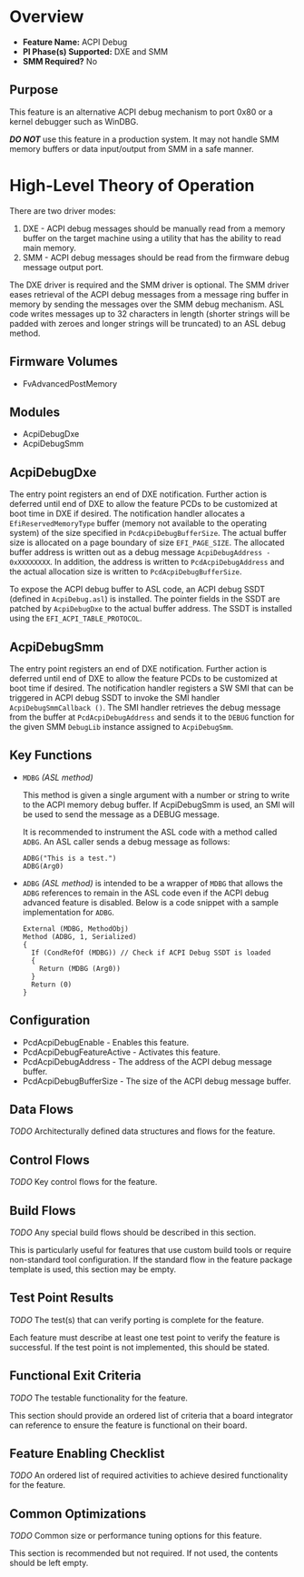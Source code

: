 # Overview
* **Feature Name:** ACPI Debug
* **PI Phase(s) Supported:** DXE and SMM
* **SMM Required?** No

## Purpose
This feature is an alternative ACPI debug mechanism to port 0x80 or a kernel debugger such as WinDBG.

**_DO NOT_** use this feature in a production system. It may not handle SMM memory buffers or data input/output
from SMM in a safe manner.

# High-Level Theory of Operation
There are two driver modes:
  1. DXE - ACPI debug messages should be manually read from a memory buffer on the target machine using a utility
     that has the ability to read main memory.
  2. SMM - ACPI debug messages should be read from the firmware debug message output port.

The DXE driver is required and the SMM driver is optional. The SMM driver eases retrieval of the ACPI debug messages
from a message ring buffer in memory by sending the messages over the SMM debug mechanism. ASL code writes messages up
to 32 characters in length (shorter strings will be padded with zeroes and longer strings will be truncated) to an
ASL debug method.

## Firmware Volumes
* FvAdvancedPostMemory

## Modules
* AcpiDebugDxe
* AcpiDebugSmm

## AcpiDebugDxe
The entry point registers an end of DXE notification. Further action is deferred until end of DXE to allow the
feature PCDs to be customized at boot time in DXE if desired. The notification handler allocates a `EfiReservedMemoryType`
buffer (memory not available to the operating system) of the size specified in `PcdAcpiDebugBufferSize`. The actual
buffer size is allocated on a page boundary of size `EFI_PAGE_SIZE`. The allocated buffer address is written out
as a debug message `AcpiDebugAddress - 0xXXXXXXXX`. In addition, the address is written to `PcdAcpiDebugAddress`
and the actual allocation size is written to `PcdAcpiDebugBufferSize`.

To expose the ACPI debug buffer to ASL code, an ACPI debug SSDT (defined in `AcpiDebug.asl`) is installed. The pointer
fields in the SSDT are patched by `AcpiDebugDxe` to the actual buffer address. The SSDT is installed using the
`EFI_ACPI_TABLE_PROTOCOL`.

## AcpiDebugSmm
The entry point registers an end of DXE notification. Further action is deferred until end of DXE to allow the
feature PCDs to be customized at boot time if desired. The notification handler registers a SW SMI that can be
triggered in ACPI debug SSDT to invoke the SMI handler `AcpiDebugSmmCallback ()`. The SMI handler retrieves the debug
message from the buffer at `PcdAcpiDebugAddress` and sends it to the `DEBUG` function for the given SMM `DebugLib`
instance assigned to `AcpiDebugSmm`.

## Key Functions
* `MDBG` _(ASL method)_

  This method is given a single argument with a number or string to write
  to the ACPI memory debug buffer. If AcpiDebugSmm is used, an SMI will
  be used to send the message as a DEBUG message.

  It is recommended to instrument the ASL code with a method called `ADBG`. An ASL caller sends a debug
  message as follows:

  ```
  ADBG("This is a test.")
  ADBG(Arg0)
  ```

* `ADBG` _(ASL method)_ is intended to be a wrapper of `MDBG` that allows the `ADBG` references to remain in the ASL code even if
  the ACPI debug advanced feature is disabled. Below is a code snippet with a sample implementation for `ADBG`.

  ```
  External (MDBG, MethodObj)
  Method (ADBG, 1, Serialized)
  {
    If (CondRefOf (MDBG)) // Check if ACPI Debug SSDT is loaded
    {
      Return (MDBG (Arg0))
    }
    Return (0)
  }
  ```

## Configuration
* PcdAcpiDebugEnable - Enables this feature.
* PcdAcpiDebugFeatureActive - Activates this feature.
* PcdAcpiDebugAddress - The address of the ACPI debug message buffer.
* PcdAcpiDebugBufferSize - The size of the ACPI debug message buffer.

## Data Flows
*_TODO_*
Architecturally defined data structures and flows for the feature.

## Control Flows
*_TODO_*
Key control flows for the feature.

## Build Flows
*_TODO_*
Any special build flows should be described in this section.

This is particularly useful for features that use custom build tools or require non-standard tool configuration. If the
standard flow in the feature package template is used, this section may be empty.

## Test Point Results
*_TODO_*
The test(s) that can verify porting is complete for the feature.

Each feature must describe at least one test point to verify the feature is successful. If the test point is not
implemented, this should be stated.

## Functional Exit Criteria
*_TODO_*
The testable functionality for the feature.

This section should provide an ordered list of criteria that a board integrator can reference to ensure the feature is
functional on their board.

## Feature Enabling Checklist
*_TODO_*
An ordered list of required activities to achieve desired functionality for the feature.

## Common Optimizations
*_TODO_*
Common size or performance tuning options for this feature.

This section is recommended but not required. If not used, the contents should be left empty.
